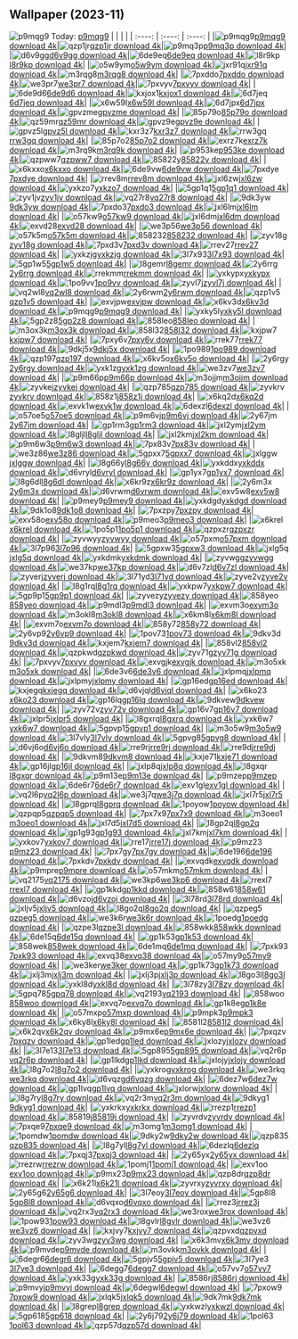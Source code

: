 ## Wallpaper (2023-11)
![p9mqg9](https://w.wallhaven.cc/full/p9/wallhaven-p9mqg9.jpg) Today: [p9mqg9](https://th.wallhaven.cc/small/p9/p9mqg9.jpg)
|      |      |      |
| :----: | :----: | :----: |
|![p9mqg9](https://th.wallhaven.cc/small/p9/p9mqg9.jpg)[p9mqg9 download 4k](https://wallhaven.cc/w/p9mqg9)|![qzp1jr](https://th.wallhaven.cc/small/qz/qzp1jr.jpg)[qzp1jr download 4k](https://wallhaven.cc/w/qzp1jr)|![p9mq3p](https://th.wallhaven.cc/small/p9/p9mq3p.jpg)[p9mq3p download 4k](https://wallhaven.cc/w/p9mq3p)|
|![d6v9gg](https://th.wallhaven.cc/small/d6/d6v9gg.jpg)[d6v9gg download 4k](https://wallhaven.cc/w/d6v9gg)|![6de9eq](https://th.wallhaven.cc/small/6d/6de9eq.jpg)[6de9eq download 4k](https://wallhaven.cc/w/6de9eq)|![l8r9kp](https://th.wallhaven.cc/small/l8/l8r9kp.jpg)[l8r9kp download 4k](https://wallhaven.cc/w/l8r9kp)|
|![o5w9ym](https://th.wallhaven.cc/small/o5/o5w9ym.jpg)[o5w9ym download 4k](https://wallhaven.cc/w/o5w9ym)|![jxr91q](https://th.wallhaven.cc/small/jx/jxr91q.jpg)[jxr91q download 4k](https://wallhaven.cc/w/jxr91q)|![m3rqg8](https://th.wallhaven.cc/small/m3/m3rqg8.jpg)[m3rqg8 download 4k](https://wallhaven.cc/w/m3rqg8)|
|![7pxddo](https://th.wallhaven.cc/small/7p/7pxddo.jpg)[7pxddo download 4k](https://wallhaven.cc/w/7pxddo)|![we3pr7](https://th.wallhaven.cc/small/we/we3pr7.jpg)[we3pr7 download 4k](https://wallhaven.cc/w/we3pr7)|![7pxvyv](https://th.wallhaven.cc/small/7p/7pxvyv.jpg)[7pxvyv download 4k](https://wallhaven.cc/w/7pxvyv)|
|![6de9d6](https://th.wallhaven.cc/small/6d/6de9d6.jpg)[6de9d6 download 4k](https://wallhaven.cc/w/6de9d6)|![kxjox1](https://th.wallhaven.cc/small/kx/kxjox1.jpg)[kxjox1 download 4k](https://wallhaven.cc/w/kxjox1)|![6d7jeq](https://th.wallhaven.cc/small/6d/6d7jeq.jpg)[6d7jeq download 4k](https://wallhaven.cc/w/6d7jeq)|
|![x6w59l](https://th.wallhaven.cc/small/x6/x6w59l.jpg)[x6w59l download 4k](https://wallhaven.cc/w/x6w59l)|![6d7jpx](https://th.wallhaven.cc/small/6d/6d7jpx.jpg)[6d7jpx download 4k](https://wallhaven.cc/w/6d7jpx)|![gpvzme](https://th.wallhaven.cc/small/gp/gpvzme.jpg)[gpvzme download 4k](https://wallhaven.cc/w/gpvzme)|
|![85p79o](https://th.wallhaven.cc/small/85/85p79o.jpg)[85p79o download 4k](https://wallhaven.cc/w/85p79o)|![qz59mr](https://th.wallhaven.cc/small/qz/qz59mr.jpg)[qz59mr download 4k](https://wallhaven.cc/w/qz59mr)|![gpvz9e](https://th.wallhaven.cc/small/gp/gpvz9e.jpg)[gpvz9e download 4k](https://wallhaven.cc/w/gpvz9e)|
|![gpvz5l](https://th.wallhaven.cc/small/gp/gpvz5l.jpg)[gpvz5l download 4k](https://wallhaven.cc/w/gpvz5l)|![kxr3z7](https://th.wallhaven.cc/small/kx/kxr3z7.jpg)[kxr3z7 download 4k](https://wallhaven.cc/w/kxr3z7)|![rrw3gq](https://th.wallhaven.cc/small/rr/rrw3gq.jpg)[rrw3gq download 4k](https://wallhaven.cc/w/rrw3gq)|
|![85p7o2](https://th.wallhaven.cc/small/85/85p7o2.jpg)[85p7o2 download 4k](https://wallhaven.cc/w/85p7o2)|![exrz7k](https://th.wallhaven.cc/small/ex/exrz7k.jpg)[exrz7k download 4k](https://wallhaven.cc/w/exrz7k)|![m3rq9k](https://th.wallhaven.cc/small/m3/m3rq9k.jpg)[m3rq9k download 4k](https://wallhaven.cc/w/m3rq9k)|
|![p953ke](https://th.wallhaven.cc/small/p9/p953ke.jpg)[p953ke download 4k](https://wallhaven.cc/w/p953ke)|![qzpww7](https://th.wallhaven.cc/small/qz/qzpww7.jpg)[qzpww7 download 4k](https://wallhaven.cc/w/qzpww7)|![85822y](https://th.wallhaven.cc/small/85/85822y.jpg)[85822y download 4k](https://wallhaven.cc/w/85822y)|
|![x6kxxo](https://th.wallhaven.cc/small/x6/x6kxxo.jpg)[x6kxxo download 4k](https://wallhaven.cc/w/x6kxxo)|![6de9vw](https://th.wallhaven.cc/small/6d/6de9vw.jpg)[6de9vw download 4k](https://wallhaven.cc/w/6de9vw)|![7pxdye](https://th.wallhaven.cc/small/7p/7pxdye.jpg)[7pxdye download 4k](https://wallhaven.cc/w/7pxdye)|
|![rrev8m](https://th.wallhaven.cc/small/rr/rrev8m.jpg)[rrev8m download 4k](https://wallhaven.cc/w/rrev8m)|![jxl6zw](https://th.wallhaven.cc/small/jx/jxl6zw.jpg)[jxl6zw download 4k](https://wallhaven.cc/w/jxl6zw)|![yxkzo7](https://th.wallhaven.cc/small/yx/yxkzo7.jpg)[yxkzo7 download 4k](https://wallhaven.cc/w/yxkzo7)|
|![5gp1q1](https://th.wallhaven.cc/small/5g/5gp1q1.jpg)[5gp1q1 download 4k](https://wallhaven.cc/w/5gp1q1)|![zyv1jv](https://th.wallhaven.cc/small/zy/zyv1jv.jpg)[zyv1jv download 4k](https://wallhaven.cc/w/zyv1jv)|![vq27r8](https://th.wallhaven.cc/small/vq/vq27r8.jpg)[vq27r8 download 4k](https://wallhaven.cc/w/vq27r8)|
|![9dk3yw](https://th.wallhaven.cc/small/9d/9dk3yw.jpg)[9dk3yw download 4k](https://wallhaven.cc/w/9dk3yw)|![7pxdo3](https://th.wallhaven.cc/small/7p/7pxdo3.jpg)[7pxdo3 download 4k](https://wallhaven.cc/w/7pxdo3)|![jxl6lm](https://th.wallhaven.cc/small/jx/jxl6lm.jpg)[jxl6lm download 4k](https://wallhaven.cc/w/jxl6lm)|
|![o57kw9](https://th.wallhaven.cc/small/o5/o57kw9.jpg)[o57kw9 download 4k](https://wallhaven.cc/w/o57kw9)|![jxl6dm](https://th.wallhaven.cc/small/jx/jxl6dm.jpg)[jxl6dm download 4k](https://wallhaven.cc/w/jxl6dm)|![exvd28](https://th.wallhaven.cc/small/ex/exvd28.jpg)[exvd28 download 4k](https://wallhaven.cc/w/exvd28)|
|![we3p56](https://th.wallhaven.cc/small/we/we3p56.jpg)[we3p56 download 4k](https://wallhaven.cc/w/we3p56)|![o57k5m](https://th.wallhaven.cc/small/o5/o57k5m.jpg)[o57k5m download 4k](https://wallhaven.cc/w/o57k5m)|![858232](https://th.wallhaven.cc/small/85/858232.jpg)[858232 download 4k](https://wallhaven.cc/w/858232)|
|![zyv18g](https://th.wallhaven.cc/small/zy/zyv18g.jpg)[zyv18g download 4k](https://wallhaven.cc/w/zyv18g)|![7pxd3v](https://th.wallhaven.cc/small/7p/7pxd3v.jpg)[7pxd3v download 4k](https://wallhaven.cc/w/7pxd3v)|![rrev27](https://th.wallhaven.cc/small/rr/rrev27.jpg)[rrev27 download 4k](https://wallhaven.cc/w/rrev27)|
|![yxkzjg](https://th.wallhaven.cc/small/yx/yxkzjg.jpg)[yxkzjg download 4k](https://wallhaven.cc/w/yxkzjg)|![3l7x93](https://th.wallhaven.cc/small/3l/3l7x93.jpg)[3l7x93 download 4k](https://wallhaven.cc/w/3l7x93)|![5gp1w5](https://th.wallhaven.cc/small/5g/5gp1w5.jpg)[5gp1w5 download 4k](https://wallhaven.cc/w/5gp1w5)|
|![l8gemr](https://th.wallhaven.cc/small/l8/l8gemr.jpg)[l8gemr download 4k](https://wallhaven.cc/w/l8gemr)|![2y6rrg](https://th.wallhaven.cc/small/2y/2y6rrg.jpg)[2y6rrg download 4k](https://wallhaven.cc/w/2y6rrg)|![rrekmm](https://th.wallhaven.cc/small/rr/rrekmm.jpg)[rrekmm download 4k](https://wallhaven.cc/w/rrekmm)|
|![yxkypx](https://th.wallhaven.cc/small/yx/yxkypx.jpg)[yxkypx download 4k](https://wallhaven.cc/w/yxkypx)|![1po9vv](https://th.wallhaven.cc/small/1p/1po9vv.jpg)[1po9vv download 4k](https://wallhaven.cc/w/1po9vv)|![zyvl7j](https://th.wallhaven.cc/small/zy/zyvl7j.jpg)[zyvl7j download 4k](https://wallhaven.cc/w/zyvl7j)|
|![vq2wl8](https://th.wallhaven.cc/small/vq/vq2wl8.jpg)[vq2wl8 download 4k](https://wallhaven.cc/w/vq2wl8)|![2y6rwm](https://th.wallhaven.cc/small/2y/2y6rwm.jpg)[2y6rwm download 4k](https://wallhaven.cc/w/2y6rwm)|![qzp1v5](https://th.wallhaven.cc/small/qz/qzp1v5.jpg)[qzp1v5 download 4k](https://wallhaven.cc/w/qzp1v5)|
|![exvjpw](https://th.wallhaven.cc/small/ex/exvjpw.jpg)[exvjpw download 4k](https://wallhaven.cc/w/exvjpw)|![x6kv3d](https://th.wallhaven.cc/small/x6/x6kv3d.jpg)[x6kv3d download 4k](https://wallhaven.cc/w/x6kv3d)|![p9mqg9](https://th.wallhaven.cc/small/p9/p9mqg9.jpg)[p9mqg9 download 4k](https://wallhaven.cc/w/p9mqg9)|
|![yxky5l](https://th.wallhaven.cc/small/yx/yxky5l.jpg)[yxky5l download 4k](https://wallhaven.cc/w/yxky5l)|![5gp2z8](https://th.wallhaven.cc/small/5g/5gp2z8.jpg)[5gp2z8 download 4k](https://wallhaven.cc/w/5gp2z8)|![858leo](https://th.wallhaven.cc/small/85/858leo.jpg)[858leo download 4k](https://wallhaven.cc/w/858leo)|
|![m3ox3k](https://th.wallhaven.cc/small/m3/m3ox3k.jpg)[m3ox3k download 4k](https://wallhaven.cc/w/m3ox3k)|![858l32](https://th.wallhaven.cc/small/85/858l32.jpg)[858l32 download 4k](https://wallhaven.cc/w/858l32)|![kxjpw7](https://th.wallhaven.cc/small/kx/kxjpw7.jpg)[kxjpw7 download 4k](https://wallhaven.cc/w/kxjpw7)|
|![7pxy6v](https://th.wallhaven.cc/small/7p/7pxy6v.jpg)[7pxy6v download 4k](https://wallhaven.cc/w/7pxy6v)|![rrek77](https://th.wallhaven.cc/small/rr/rrek77.jpg)[rrek77 download 4k](https://wallhaven.cc/w/rrek77)|![9dkj5x](https://th.wallhaven.cc/small/9d/9dkj5x.jpg)[9dkj5x download 4k](https://wallhaven.cc/w/9dkj5x)|
|![1po989](https://th.wallhaven.cc/small/1p/1po989.jpg)[1po989 download 4k](https://wallhaven.cc/w/1po989)|![qzp197](https://th.wallhaven.cc/small/qz/qzp197.jpg)[qzp197 download 4k](https://wallhaven.cc/w/qzp197)|![x6kv5o](https://th.wallhaven.cc/small/x6/x6kv5o.jpg)[x6kv5o download 4k](https://wallhaven.cc/w/x6kv5o)|
|![2y6rgy](https://th.wallhaven.cc/small/2y/2y6rgy.jpg)[2y6rgy download 4k](https://wallhaven.cc/w/2y6rgy)|![yxk1zg](https://th.wallhaven.cc/small/yx/yxk1zg.jpg)[yxk1zg download 4k](https://wallhaven.cc/w/yxk1zg)|![we3zv7](https://th.wallhaven.cc/small/we/we3zv7.jpg)[we3zv7 download 4k](https://wallhaven.cc/w/we3zv7)|
|![p9m66p](https://th.wallhaven.cc/small/p9/p9m66p.jpg)[p9m66p download 4k](https://wallhaven.cc/w/p9m66p)|![m3ojjm](https://th.wallhaven.cc/small/m3/m3ojjm.jpg)[m3ojjm download 4k](https://wallhaven.cc/w/m3ojjm)|![zyvkej](https://th.wallhaven.cc/small/zy/zyvkej.jpg)[zyvkej download 4k](https://wallhaven.cc/w/zyvkej)|
|![qzp785](https://th.wallhaven.cc/small/qz/qzp785.jpg)[qzp785 download 4k](https://wallhaven.cc/w/qzp785)|![zyvkrv](https://th.wallhaven.cc/small/zy/zyvkrv.jpg)[zyvkrv download 4k](https://wallhaven.cc/w/zyvkrv)|![858z1j](https://th.wallhaven.cc/small/85/858z1j.jpg)[858z1j download 4k](https://wallhaven.cc/w/858z1j)|
|![x6kq2d](https://th.wallhaven.cc/small/x6/x6kq2d.jpg)[x6kq2d download 4k](https://wallhaven.cc/w/x6kq2d)|![exvk1w](https://th.wallhaven.cc/small/ex/exvk1w.jpg)[exvk1w download 4k](https://wallhaven.cc/w/exvk1w)|![6dexzl](https://th.wallhaven.cc/small/6d/6dexzl.jpg)[6dexzl download 4k](https://wallhaven.cc/w/6dexzl)|
|![o57oe5](https://th.wallhaven.cc/small/o5/o57oe5.jpg)[o57oe5 download 4k](https://wallhaven.cc/w/o57oe5)|![p9m6vj](https://th.wallhaven.cc/small/p9/p9m6vj.jpg)[p9m6vj download 4k](https://wallhaven.cc/w/p9m6vj)|![2y67jm](https://th.wallhaven.cc/small/2y/2y67jm.jpg)[2y67jm download 4k](https://wallhaven.cc/w/2y67jm)|
|![gp1rm3](https://th.wallhaven.cc/small/gp/gp1rm3.jpg)[gp1rm3 download 4k](https://wallhaven.cc/w/gp1rm3)|![jxl2ym](https://th.wallhaven.cc/small/jx/jxl2ym.jpg)[jxl2ym download 4k](https://wallhaven.cc/w/jxl2ym)|![l8gljl](https://th.wallhaven.cc/small/l8/l8gljl.jpg)[l8gljl download 4k](https://wallhaven.cc/w/l8gljl)|
|![jxl2km](https://th.wallhaven.cc/small/jx/jxl2km.jpg)[jxl2km download 4k](https://wallhaven.cc/w/jxl2km)|![p9m6w3](https://th.wallhaven.cc/small/p9/p9m6w3.jpg)[p9m6w3 download 4k](https://wallhaven.cc/w/p9m6w3)|![7px83v](https://th.wallhaven.cc/small/7p/7px83v.jpg)[7px83v download 4k](https://wallhaven.cc/w/7px83v)|
|![we3z86](https://th.wallhaven.cc/small/we/we3z86.jpg)[we3z86 download 4k](https://wallhaven.cc/w/we3z86)|![5gpxx7](https://th.wallhaven.cc/small/5g/5gpxx7.jpg)[5gpxx7 download 4k](https://wallhaven.cc/w/5gpxx7)|![jxlggw](https://th.wallhaven.cc/small/jx/jxlggw.jpg)[jxlggw download 4k](https://wallhaven.cc/w/jxlggw)|
|![l8g66y](https://th.wallhaven.cc/small/l8/l8g66y.jpg)[l8g66y download 4k](https://wallhaven.cc/w/l8g66y)|![yxkddx](https://th.wallhaven.cc/small/yx/yxkddx.jpg)[yxkddx download 4k](https://wallhaven.cc/w/yxkddx)|![d6vryl](https://th.wallhaven.cc/small/d6/d6vryl.jpg)[d6vryl download 4k](https://wallhaven.cc/w/d6vryl)|
|![gp1yx7](https://th.wallhaven.cc/small/gp/gp1yx7.jpg)[gp1yx7 download 4k](https://wallhaven.cc/w/gp1yx7)|![l8g6dl](https://th.wallhaven.cc/small/l8/l8g6dl.jpg)[l8g6dl download 4k](https://wallhaven.cc/w/l8g6dl)|![x6kr9z](https://th.wallhaven.cc/small/x6/x6kr9z.jpg)[x6kr9z download 4k](https://wallhaven.cc/w/x6kr9z)|
|![2y6m3x](https://th.wallhaven.cc/small/2y/2y6m3x.jpg)[2y6m3x download 4k](https://wallhaven.cc/w/2y6m3x)|![d6vrwm](https://th.wallhaven.cc/small/d6/d6vrwm.jpg)[d6vrwm download 4k](https://wallhaven.cc/w/d6vrwm)|![exv5w8](https://th.wallhaven.cc/small/ex/exv5w8.jpg)[exv5w8 download 4k](https://wallhaven.cc/w/exv5w8)|
|![p9mey9](https://th.wallhaven.cc/small/p9/p9mey9.jpg)[p9mey9 download 4k](https://wallhaven.cc/w/p9mey9)|![yxkdgd](https://th.wallhaven.cc/small/yx/yxkdgd.jpg)[yxkdgd download 4k](https://wallhaven.cc/w/yxkdgd)|![9dk1o8](https://th.wallhaven.cc/small/9d/9dk1o8.jpg)[9dk1o8 download 4k](https://wallhaven.cc/w/9dk1o8)|
|![7pxzpy](https://th.wallhaven.cc/small/7p/7pxzpy.jpg)[7pxzpy download 4k](https://wallhaven.cc/w/7pxzpy)|![exv58o](https://th.wallhaven.cc/small/ex/exv58o.jpg)[exv58o download 4k](https://wallhaven.cc/w/exv58o)|![p9meo3](https://th.wallhaven.cc/small/p9/p9meo3.jpg)[p9meo3 download 4k](https://wallhaven.cc/w/p9meo3)|
|![x6krel](https://th.wallhaven.cc/small/x6/x6krel.jpg)[x6krel download 4k](https://wallhaven.cc/w/x6krel)|![1po5p1](https://th.wallhaven.cc/small/1p/1po5p1.jpg)[1po5p1 download 4k](https://wallhaven.cc/w/1po5p1)|![qzpxzr](https://th.wallhaven.cc/small/qz/qzpxzr.jpg)[qzpxzr download 4k](https://wallhaven.cc/w/qzpxzr)|
|![zyvwyy](https://th.wallhaven.cc/small/zy/zyvwyy.jpg)[zyvwyy download 4k](https://wallhaven.cc/w/zyvwyy)|![o57pxm](https://th.wallhaven.cc/small/o5/o57pxm.jpg)[o57pxm download 4k](https://wallhaven.cc/w/o57pxm)|![3l7p96](https://th.wallhaven.cc/small/3l/3l7p96.jpg)[3l7p96 download 4k](https://wallhaven.cc/w/3l7p96)|
|![5gpxw3](https://th.wallhaven.cc/small/5g/5gpxw3.jpg)[5gpxw3 download 4k](https://wallhaven.cc/w/5gpxw3)|![jxlg5q](https://th.wallhaven.cc/small/jx/jxlg5q.jpg)[jxlg5q download 4k](https://wallhaven.cc/w/jxlg5q)|![yxkdmk](https://th.wallhaven.cc/small/yx/yxkdmk.jpg)[yxkdmk download 4k](https://wallhaven.cc/w/yxkdmk)|
|![zyvwgg](https://th.wallhaven.cc/small/zy/zyvwgg.jpg)[zyvwgg download 4k](https://wallhaven.cc/w/zyvwgg)|![we37kp](https://th.wallhaven.cc/small/we/we37kp.jpg)[we37kp download 4k](https://wallhaven.cc/w/we37kp)|![d6v7zl](https://th.wallhaven.cc/small/d6/d6v7zl.jpg)[d6v7zl download 4k](https://wallhaven.cc/w/d6v7zl)|
|![zyverj](https://th.wallhaven.cc/small/zy/zyverj.jpg)[zyverj download 4k](https://wallhaven.cc/w/zyverj)|![3l71yd](https://th.wallhaven.cc/small/3l/3l71yd.jpg)[3l71yd download 4k](https://wallhaven.cc/w/3l71yd)|![zyve2v](https://th.wallhaven.cc/small/zy/zyve2v.jpg)[zyve2v download 4k](https://wallhaven.cc/w/zyve2v)|
|![l8g1rq](https://th.wallhaven.cc/small/l8/l8g1rq.jpg)[l8g1rq download 4k](https://wallhaven.cc/w/l8g1rq)|![yxkpw7](https://th.wallhaven.cc/small/yx/yxkpw7.jpg)[yxkpw7 download 4k](https://wallhaven.cc/w/yxkpw7)|![5gp9p1](https://th.wallhaven.cc/small/5g/5gp9p1.jpg)[5gp9p1 download 4k](https://wallhaven.cc/w/5gp9p1)|
|![zyvezy](https://th.wallhaven.cc/small/zy/zyvezy.jpg)[zyvezy download 4k](https://wallhaven.cc/w/zyvezy)|![858yeo](https://th.wallhaven.cc/small/85/858yeo.jpg)[858yeo download 4k](https://wallhaven.cc/w/858yeo)|![p9mdl3](https://th.wallhaven.cc/small/p9/p9mdl3.jpg)[p9mdl3 download 4k](https://wallhaven.cc/w/p9mdl3)|
|![exvm3o](https://th.wallhaven.cc/small/ex/exvm3o.jpg)[exvm3o download 4k](https://wallhaven.cc/w/exvm3o)|![m3okl8](https://th.wallhaven.cc/small/m3/m3okl8.jpg)[m3okl8 download 4k](https://wallhaven.cc/w/m3okl8)|![x6km8l](https://th.wallhaven.cc/small/x6/x6km8l.jpg)[x6km8l download 4k](https://wallhaven.cc/w/x6km8l)|
|![exvm7o](https://th.wallhaven.cc/small/ex/exvm7o.jpg)[exvm7o download 4k](https://wallhaven.cc/w/exvm7o)|![858y72](https://th.wallhaven.cc/small/85/858y72.jpg)[858y72 download 4k](https://wallhaven.cc/w/858y72)|![2y6vp9](https://th.wallhaven.cc/small/2y/2y6vp9.jpg)[2y6vp9 download 4k](https://wallhaven.cc/w/2y6vp9)|
|![1pov73](https://th.wallhaven.cc/small/1p/1pov73.jpg)[1pov73 download 4k](https://wallhaven.cc/w/1pov73)|![9dkv3d](https://th.wallhaven.cc/small/9d/9dkv3d.jpg)[9dkv3d download 4k](https://wallhaven.cc/w/9dkv3d)|![kxjem7](https://th.wallhaven.cc/small/kx/kxjem7.jpg)[kxjem7 download 4k](https://wallhaven.cc/w/kxjem7)|
|![858vl2](https://th.wallhaven.cc/small/85/858vl2.jpg)[858vl2 download 4k](https://wallhaven.cc/w/858vl2)|![qzpkwd](https://th.wallhaven.cc/small/qz/qzpkwd.jpg)[qzpkwd download 4k](https://wallhaven.cc/w/qzpkwd)|![zyv71g](https://th.wallhaven.cc/small/zy/zyv71g.jpg)[zyv71g download 4k](https://wallhaven.cc/w/zyv71g)|
|![7pxvyv](https://th.wallhaven.cc/small/7p/7pxvyv.jpg)[7pxvyv download 4k](https://wallhaven.cc/w/7pxvyv)|![exvgjk](https://th.wallhaven.cc/small/ex/exvgjk.jpg)[exvgjk download 4k](https://wallhaven.cc/w/exvgjk)|![m3o5xk](https://th.wallhaven.cc/small/m3/m3o5xk.jpg)[m3o5xk download 4k](https://wallhaven.cc/w/m3o5xk)|
|![6de3v6](https://th.wallhaven.cc/small/6d/6de3v6.jpg)[6de3v6 download 4k](https://wallhaven.cc/w/6de3v6)|![jxlpmq](https://th.wallhaven.cc/small/jx/jxlpmq.jpg)[jxlpmq download 4k](https://wallhaven.cc/w/jxlpmq)|![jxlpmy](https://th.wallhaven.cc/small/jx/jxlpmy.jpg)[jxlpmy download 4k](https://wallhaven.cc/w/jxlpmy)|
|![gp16ed](https://th.wallhaven.cc/small/gp/gp16ed.jpg)[gp16ed download 4k](https://wallhaven.cc/w/gp16ed)|![kxjegq](https://th.wallhaven.cc/small/kx/kxjegq.jpg)[kxjegq download 4k](https://wallhaven.cc/w/kxjegq)|![d6vjql](https://th.wallhaven.cc/small/d6/d6vjql.jpg)[d6vjql download 4k](https://wallhaven.cc/w/d6vjql)|
|![x6ko23](https://th.wallhaven.cc/small/x6/x6ko23.jpg)[x6ko23 download 4k](https://wallhaven.cc/w/x6ko23)|![gp16lq](https://th.wallhaven.cc/small/gp/gp16lq.jpg)[gp16lq download 4k](https://wallhaven.cc/w/gp16lq)|![9dkvew](https://th.wallhaven.cc/small/9d/9dkvew.jpg)[9dkvew download 4k](https://wallhaven.cc/w/9dkvew)|
|![zyv72v](https://th.wallhaven.cc/small/zy/zyv72v.jpg)[zyv72v download 4k](https://wallhaven.cc/w/zyv72v)|![gp16v7](https://th.wallhaven.cc/small/gp/gp16v7.jpg)[gp16v7 download 4k](https://wallhaven.cc/w/gp16v7)|![jxlpr5](https://th.wallhaven.cc/small/jx/jxlpr5.jpg)[jxlpr5 download 4k](https://wallhaven.cc/w/jxlpr5)|
|![l8gxrq](https://th.wallhaven.cc/small/l8/l8gxrq.jpg)[l8gxrq download 4k](https://wallhaven.cc/w/l8gxrq)|![yxk6w7](https://th.wallhaven.cc/small/yx/yxk6w7.jpg)[yxk6w7 download 4k](https://wallhaven.cc/w/yxk6w7)|![5gpvp1](https://th.wallhaven.cc/small/5g/5gpvp1.jpg)[5gpvp1 download 4k](https://wallhaven.cc/w/5gpvp1)|
|![m3o5w9](https://th.wallhaven.cc/small/m3/m3o5w9.jpg)[m3o5w9 download 4k](https://wallhaven.cc/w/m3o5w9)|![3l7vly](https://th.wallhaven.cc/small/3l/3l7vly.jpg)[3l7vly download 4k](https://wallhaven.cc/w/3l7vly)|![5gpvg8](https://th.wallhaven.cc/small/5g/5gpvg8.jpg)[5gpvg8 download 4k](https://wallhaven.cc/w/5gpvg8)|
|![d6vj6o](https://th.wallhaven.cc/small/d6/d6vj6o.jpg)[d6vj6o download 4k](https://wallhaven.cc/w/d6vj6o)|![rre9rj](https://th.wallhaven.cc/small/rr/rre9rj.jpg)[rre9rj download 4k](https://wallhaven.cc/w/rre9rj)|![rre9dj](https://th.wallhaven.cc/small/rr/rre9dj.jpg)[rre9dj download 4k](https://wallhaven.cc/w/rre9dj)|
|![9dkvm8](https://th.wallhaven.cc/small/9d/9dkvm8.jpg)[9dkvm8 download 4k](https://wallhaven.cc/w/9dkvm8)|![kxje71](https://th.wallhaven.cc/small/kx/kxje71.jpg)[kxje71 download 4k](https://wallhaven.cc/w/kxje71)|![gp16jl](https://th.wallhaven.cc/small/gp/gp16jl.jpg)[gp16jl download 4k](https://wallhaven.cc/w/gp16jl)|
|![jxlp8q](https://th.wallhaven.cc/small/jx/jxlp8q.jpg)[jxlp8q download 4k](https://wallhaven.cc/w/jxlp8q)|![l8gxqr](https://th.wallhaven.cc/small/l8/l8gxqr.jpg)[l8gxqr download 4k](https://wallhaven.cc/w/l8gxqr)|![p9m13e](https://th.wallhaven.cc/small/p9/p9m13e.jpg)[p9m13e download 4k](https://wallhaven.cc/w/p9m13e)|
|![p9mzep](https://th.wallhaven.cc/small/p9/p9mzep.jpg)[p9mzep download 4k](https://wallhaven.cc/w/p9mzep)|![6de6r7](https://th.wallhaven.cc/small/6d/6de6r7.jpg)[6de6r7 download 4k](https://wallhaven.cc/w/6de6r7)|![exv1gl](https://th.wallhaven.cc/small/ex/exv1gl.jpg)[exv1gl download 4k](https://wallhaven.cc/w/exv1gl)|
|![vq2l6p](https://th.wallhaven.cc/small/vq/vq2l6p.jpg)[vq2l6p download 4k](https://wallhaven.cc/w/vq2l6p)|![we3j7q](https://th.wallhaven.cc/small/we/we3j7q.jpg)[we3j7q download 4k](https://wallhaven.cc/w/we3j7q)|![jxl7r5](https://th.wallhaven.cc/small/jx/jxl7r5.jpg)[jxl7r5 download 4k](https://wallhaven.cc/w/jxl7r5)|
|![l8gprq](https://th.wallhaven.cc/small/l8/l8gprq.jpg)[l8gprq download 4k](https://wallhaven.cc/w/l8gprq)|![1poyow](https://th.wallhaven.cc/small/1p/1poyow.jpg)[1poyow download 4k](https://wallhaven.cc/w/1poyow)|![qzpqp5](https://th.wallhaven.cc/small/qz/qzpqp5.jpg)[qzpqp5 download 4k](https://wallhaven.cc/w/qzpqp5)|
|![7px7x9](https://th.wallhaven.cc/small/7p/7px7x9.jpg)[7px7x9 download 4k](https://wallhaven.cc/w/7px7x9)|![m3oeo1](https://th.wallhaven.cc/small/m3/m3oeo1.jpg)[m3oeo1 download 4k](https://wallhaven.cc/w/m3oeo1)|![jxl7d5](https://th.wallhaven.cc/small/jx/jxl7d5.jpg)[jxl7d5 download 4k](https://wallhaven.cc/w/jxl7d5)|
|![l8gp2q](https://th.wallhaven.cc/small/l8/l8gp2q.jpg)[l8gp2q download 4k](https://wallhaven.cc/w/l8gp2q)|![gp1g93](https://th.wallhaven.cc/small/gp/gp1g93.jpg)[gp1g93 download 4k](https://wallhaven.cc/w/gp1g93)|![jxl7km](https://th.wallhaven.cc/small/jx/jxl7km.jpg)[jxl7km download 4k](https://wallhaven.cc/w/jxl7km)|
|![yxkov7](https://th.wallhaven.cc/small/yx/yxkov7.jpg)[yxkov7 download 4k](https://wallhaven.cc/w/yxkov7)|![rre17j](https://th.wallhaven.cc/small/rr/rre17j.jpg)[rre17j download 4k](https://wallhaven.cc/w/rre17j)|![p9mz23](https://th.wallhaven.cc/small/p9/p9mz23.jpg)[p9mz23 download 4k](https://wallhaven.cc/w/p9mz23)|
|![7px7gy](https://th.wallhaven.cc/small/7p/7px7gy.jpg)[7px7gy download 4k](https://wallhaven.cc/w/7px7gy)|![6de196](https://th.wallhaven.cc/small/6d/6de196.jpg)[6de196 download 4k](https://wallhaven.cc/w/6de196)|![7pxkdv](https://th.wallhaven.cc/small/7p/7pxkdv.jpg)[7pxkdv download 4k](https://wallhaven.cc/w/7pxkdv)|
|![exvqdk](https://th.wallhaven.cc/small/ex/exvqdk.jpg)[exvqdk download 4k](https://wallhaven.cc/w/exvqdk)|![p9mpre](https://th.wallhaven.cc/small/p9/p9mpre.jpg)[p9mpre download 4k](https://wallhaven.cc/w/p9mpre)|![o57mkm](https://th.wallhaven.cc/small/o5/o57mkm.jpg)[o57mkm download 4k](https://wallhaven.cc/w/o57mkm)|
|![vq2175](https://th.wallhaven.cc/small/vq/vq2175.jpg)[vq2175 download 4k](https://wallhaven.cc/w/vq2175)|![we3kp6](https://th.wallhaven.cc/small/we/we3kp6.jpg)[we3kp6 download 4k](https://wallhaven.cc/w/we3kp6)|![rrexl7](https://th.wallhaven.cc/small/rr/rrexl7.jpg)[rrexl7 download 4k](https://wallhaven.cc/w/rrexl7)|
|![gp1kkd](https://th.wallhaven.cc/small/gp/gp1kkd.jpg)[gp1kkd download 4k](https://wallhaven.cc/w/gp1kkd)|![858w61](https://th.wallhaven.cc/small/85/858w61.jpg)[858w61 download 4k](https://wallhaven.cc/w/858w61)|![d6vzoj](https://th.wallhaven.cc/small/d6/d6vzoj.jpg)[d6vzoj download 4k](https://wallhaven.cc/w/d6vzoj)|
|![3l78rd](https://th.wallhaven.cc/small/3l/3l78rd.jpg)[3l78rd download 4k](https://wallhaven.cc/w/3l78rd)|![jxljv5](https://th.wallhaven.cc/small/jx/jxljv5.jpg)[jxljv5 download 4k](https://wallhaven.cc/w/jxljv5)|![l8go2q](https://th.wallhaven.cc/small/l8/l8go2q.jpg)[l8go2q download 4k](https://wallhaven.cc/w/l8go2q)|
|![qzpeg5](https://th.wallhaven.cc/small/qz/qzpeg5.jpg)[qzpeg5 download 4k](https://wallhaven.cc/w/qzpeg5)|![we3k6r](https://th.wallhaven.cc/small/we/we3k6r.jpg)[we3k6r download 4k](https://wallhaven.cc/w/we3k6r)|![1poedg](https://th.wallhaven.cc/small/1p/1poedg.jpg)[1poedg download 4k](https://wallhaven.cc/w/1poedg)|
|![qzpe3l](https://th.wallhaven.cc/small/qz/qzpe3l.jpg)[qzpe3l download 4k](https://wallhaven.cc/w/qzpe3l)|![858wkk](https://th.wallhaven.cc/small/85/858wkk.jpg)[858wkk download 4k](https://wallhaven.cc/w/858wkk)|![6de15q](https://th.wallhaven.cc/small/6d/6de15q.jpg)[6de15q download 4k](https://wallhaven.cc/w/6de15q)|
|![gp1k53](https://th.wallhaven.cc/small/gp/gp1k53.jpg)[gp1k53 download 4k](https://wallhaven.cc/w/gp1k53)|![858wek](https://th.wallhaven.cc/small/85/858wek.jpg)[858wek download 4k](https://wallhaven.cc/w/858wek)|![6de1mq](https://th.wallhaven.cc/small/6d/6de1mq.jpg)[6de1mq download 4k](https://wallhaven.cc/w/6de1mq)|
|![7pxk93](https://th.wallhaven.cc/small/7p/7pxk93.jpg)[7pxk93 download 4k](https://wallhaven.cc/w/7pxk93)|![exvq38](https://th.wallhaven.cc/small/ex/exvq38.jpg)[exvq38 download 4k](https://wallhaven.cc/w/exvq38)|![o57my9](https://th.wallhaven.cc/small/o5/o57my9.jpg)[o57my9 download 4k](https://wallhaven.cc/w/o57my9)|
|![we3ker](https://th.wallhaven.cc/small/we/we3ker.jpg)[we3ker download 4k](https://wallhaven.cc/w/we3ker)|![gp1k73](https://th.wallhaven.cc/small/gp/gp1k73.jpg)[gp1k73 download 4k](https://wallhaven.cc/w/gp1k73)|![jxlj3m](https://th.wallhaven.cc/small/jx/jxlj3m.jpg)[jxlj3m download 4k](https://wallhaven.cc/w/jxlj3m)|
|![jxlj3p](https://th.wallhaven.cc/small/jx/jxlj3p.jpg)[jxlj3p download 4k](https://wallhaven.cc/w/jxlj3p)|![l8go3l](https://th.wallhaven.cc/small/l8/l8go3l.jpg)[l8go3l download 4k](https://wallhaven.cc/w/l8go3l)|![yxkl8d](https://th.wallhaven.cc/small/yx/yxkl8d.jpg)[yxkl8d download 4k](https://wallhaven.cc/w/yxkl8d)|
|![3l78zy](https://th.wallhaven.cc/small/3l/3l78zy.jpg)[3l78zy download 4k](https://wallhaven.cc/w/3l78zy)|![5gpq78](https://th.wallhaven.cc/small/5g/5gpq78.jpg)[5gpq78 download 4k](https://wallhaven.cc/w/5gpq78)|![vq2193](https://th.wallhaven.cc/small/vq/vq2193.jpg)[vq2193 download 4k](https://wallhaven.cc/w/vq2193)|
|![858woo](https://th.wallhaven.cc/small/85/858woo.jpg)[858woo download 4k](https://wallhaven.cc/w/858woo)|![exvq7o](https://th.wallhaven.cc/small/ex/exvq7o.jpg)[exvq7o download 4k](https://wallhaven.cc/w/exvq7o)|![gp1k8e](https://th.wallhaven.cc/small/gp/gp1k8e.jpg)[gp1k8e download 4k](https://wallhaven.cc/w/gp1k8e)|
|![o57mxp](https://th.wallhaven.cc/small/o5/o57mxp.jpg)[o57mxp download 4k](https://wallhaven.cc/w/o57mxp)|![p9mpk3](https://th.wallhaven.cc/small/p9/p9mpk3.jpg)[p9mpk3 download 4k](https://wallhaven.cc/w/p9mpk3)|![x6ky8l](https://th.wallhaven.cc/small/x6/x6ky8l.jpg)[x6ky8l download 4k](https://wallhaven.cc/w/x6ky8l)|
|![8581l2](https://th.wallhaven.cc/small/85/8581l2.jpg)[8581l2 download 4k](https://wallhaven.cc/w/8581l2)|![x6k2qv](https://th.wallhaven.cc/small/x6/x6k2qv.jpg)[x6k2qv download 4k](https://wallhaven.cc/w/x6k2qv)|![p9mx6e](https://th.wallhaven.cc/small/p9/p9mx6e.jpg)[p9mx6e download 4k](https://wallhaven.cc/w/p9mx6e)|
|![7pxqzv](https://th.wallhaven.cc/small/7p/7pxqzv.jpg)[7pxqzv download 4k](https://wallhaven.cc/w/7pxqzv)|![gp1led](https://th.wallhaven.cc/small/gp/gp1led.jpg)[gp1led download 4k](https://wallhaven.cc/w/gp1led)|![jxlozy](https://th.wallhaven.cc/small/jx/jxlozy.jpg)[jxlozy download 4k](https://wallhaven.cc/w/jxlozy)|
|![3l7e13](https://th.wallhaven.cc/small/3l/3l7e13.jpg)[3l7e13 download 4k](https://wallhaven.cc/w/3l7e13)|![5gp895](https://th.wallhaven.cc/small/5g/5gp895.jpg)[5gp895 download 4k](https://wallhaven.cc/w/5gp895)|![vq2r6p](https://th.wallhaven.cc/small/vq/vq2r6p.jpg)[vq2r6p download 4k](https://wallhaven.cc/w/vq2r6p)|
|![gp1lkd](https://th.wallhaven.cc/small/gp/gp1lkd.jpg)[gp1lkd download 4k](https://wallhaven.cc/w/gp1lkd)|![jxlojy](https://th.wallhaven.cc/small/jx/jxlojy.jpg)[jxlojy download 4k](https://wallhaven.cc/w/jxlojy)|![l8g7o2](https://th.wallhaven.cc/small/l8/l8g7o2.jpg)[l8g7o2 download 4k](https://wallhaven.cc/w/l8g7o2)|
|![yxkrog](https://th.wallhaven.cc/small/yx/yxkrog.jpg)[yxkrog download 4k](https://wallhaven.cc/w/yxkrog)|![we3rkq](https://th.wallhaven.cc/small/we/we3rkq.jpg)[we3rkq download 4k](https://wallhaven.cc/w/we3rkq)|![d6vqzg](https://th.wallhaven.cc/small/d6/d6vqzg.jpg)[d6vqzg download 4k](https://wallhaven.cc/w/d6vqzg)|
|![6dez7w](https://th.wallhaven.cc/small/6d/6dez7w.jpg)[6dez7w download 4k](https://wallhaven.cc/w/6dez7w)|![gp1lvq](https://th.wallhaven.cc/small/gp/gp1lvq.jpg)[gp1lvq download 4k](https://wallhaven.cc/w/gp1lvq)|![jxlorw](https://th.wallhaven.cc/small/jx/jxlorw.jpg)[jxlorw download 4k](https://wallhaven.cc/w/jxlorw)|
|![l8g7ry](https://th.wallhaven.cc/small/l8/l8g7ry.jpg)[l8g7ry download 4k](https://wallhaven.cc/w/l8g7ry)|![vq2r3m](https://th.wallhaven.cc/small/vq/vq2r3m.jpg)[vq2r3m download 4k](https://wallhaven.cc/w/vq2r3m)|![9dkyg1](https://th.wallhaven.cc/small/9d/9dkyg1.jpg)[9dkyg1 download 4k](https://wallhaven.cc/w/9dkyg1)|
|![yxkrkx](https://th.wallhaven.cc/small/yx/yxkrkx.jpg)[yxkrkx download 4k](https://wallhaven.cc/w/yxkrkx)|![rrezp1](https://th.wallhaven.cc/small/rr/rrezp1.jpg)[rrezp1 download 4k](https://wallhaven.cc/w/rrezp1)|![85819j](https://th.wallhaven.cc/small/85/85819j.jpg)[85819j download 4k](https://wallhaven.cc/w/85819j)|
|![zyvrdv](https://th.wallhaven.cc/small/zy/zyvrdv.jpg)[zyvrdv download 4k](https://wallhaven.cc/w/zyvrdv)|![7pxqe9](https://th.wallhaven.cc/small/7p/7pxqe9.jpg)[7pxqe9 download 4k](https://wallhaven.cc/w/7pxqe9)|![m3omg1](https://th.wallhaven.cc/small/m3/m3omg1.jpg)[m3omg1 download 4k](https://wallhaven.cc/w/m3omg1)|
|![1pomdw](https://th.wallhaven.cc/small/1p/1pomdw.jpg)[1pomdw download 4k](https://wallhaven.cc/w/1pomdw)|![9dky2w](https://th.wallhaven.cc/small/9d/9dky2w.jpg)[9dky2w download 4k](https://wallhaven.cc/w/9dky2w)|![qzp835](https://th.wallhaven.cc/small/qz/qzp835.jpg)[qzp835 download 4k](https://wallhaven.cc/w/qzp835)|
|![l8g7yl](https://th.wallhaven.cc/small/l8/l8g7yl.jpg)[l8g7yl download 4k](https://wallhaven.cc/w/l8g7yl)|![6dezlq](https://th.wallhaven.cc/small/6d/6dezlq.jpg)[6dezlq download 4k](https://wallhaven.cc/w/6dezlq)|![7pxqj3](https://th.wallhaven.cc/small/7p/7pxqj3.jpg)[7pxqj3 download 4k](https://wallhaven.cc/w/7pxqj3)|
|![2y65yx](https://th.wallhaven.cc/small/2y/2y65yx.jpg)[2y65yx download 4k](https://wallhaven.cc/w/2y65yx)|![rrezrw](https://th.wallhaven.cc/small/rr/rrezrw.jpg)[rrezrw download 4k](https://wallhaven.cc/w/rrezrw)|![1pomj1](https://th.wallhaven.cc/small/1p/1pomj1.jpg)[1pomj1 download 4k](https://wallhaven.cc/w/1pomj1)|
|![exv1oo](https://th.wallhaven.cc/small/ex/exv1oo.jpg)[exv1oo download 4k](https://wallhaven.cc/w/exv1oo)|![p9mx23](https://th.wallhaven.cc/small/p9/p9mx23.jpg)[p9mx23 download 4k](https://wallhaven.cc/w/p9mx23)|![qzp8dr](https://th.wallhaven.cc/small/qz/qzp8dr.jpg)[qzp8dr download 4k](https://wallhaven.cc/w/qzp8dr)|
|![x6k21l](https://th.wallhaven.cc/small/x6/x6k21l.jpg)[x6k21l download 4k](https://wallhaven.cc/w/x6k21l)|![zyvrxy](https://th.wallhaven.cc/small/zy/zyvrxy.jpg)[zyvrxy download 4k](https://wallhaven.cc/w/zyvrxy)|![2y65g6](https://th.wallhaven.cc/small/2y/2y65g6.jpg)[2y65g6 download 4k](https://wallhaven.cc/w/2y65g6)|
|![3l7eoy](https://th.wallhaven.cc/small/3l/3l7eoy.jpg)[3l7eoy download 4k](https://wallhaven.cc/w/3l7eoy)|![5gp8l8](https://th.wallhaven.cc/small/5g/5gp8l8.jpg)[5gp8l8 download 4k](https://wallhaven.cc/w/5gp8l8)|![d6vqxo](https://th.wallhaven.cc/small/d6/d6vqxo.jpg)[d6vqxo download 4k](https://wallhaven.cc/w/d6vqxo)|
|![rrez3j](https://th.wallhaven.cc/small/rr/rrez3j.jpg)[rrez3j download 4k](https://wallhaven.cc/w/rrez3j)|![vq2rx3](https://th.wallhaven.cc/small/vq/vq2rx3.jpg)[vq2rx3 download 4k](https://wallhaven.cc/w/vq2rx3)|![we3rox](https://th.wallhaven.cc/small/we/we3rox.jpg)[we3rox download 4k](https://wallhaven.cc/w/we3rox)|
|![1pow93](https://th.wallhaven.cc/small/1p/1pow93.jpg)[1pow93 download 4k](https://wallhaven.cc/w/1pow93)|![l8gvlr](https://th.wallhaven.cc/small/l8/l8gvlr.jpg)[l8gvlr download 4k](https://wallhaven.cc/w/l8gvlr)|![we3vz6](https://th.wallhaven.cc/small/we/we3vz6.jpg)[we3vz6 download 4k](https://wallhaven.cc/w/we3vz6)|
|![kxjvy7](https://th.wallhaven.cc/small/kx/kxjvy7.jpg)[kxjvy7 download 4k](https://wallhaven.cc/w/kxjvy7)|![qzpvxd](https://th.wallhaven.cc/small/qz/qzpvxd.jpg)[qzpvxd download 4k](https://wallhaven.cc/w/qzpvxd)|![zyv3wg](https://th.wallhaven.cc/small/zy/zyv3wg.jpg)[zyv3wg download 4k](https://wallhaven.cc/w/zyv3wg)|
|![x6k3mv](https://th.wallhaven.cc/small/x6/x6k3mv.jpg)[x6k3mv download 4k](https://wallhaven.cc/w/x6k3mv)|![p9mvde](https://th.wallhaven.cc/small/p9/p9mvde.jpg)[p9mvde download 4k](https://wallhaven.cc/w/p9mvde)|![m3ovkk](https://th.wallhaven.cc/small/m3/m3ovkk.jpg)[m3ovkk download 4k](https://wallhaven.cc/w/m3ovkk)|
|![6degr6](https://th.wallhaven.cc/small/6d/6degr6.jpg)[6degr6 download 4k](https://wallhaven.cc/w/6degr6)|![5gpjv5](https://th.wallhaven.cc/small/5g/5gpjv5.jpg)[5gpjv5 download 4k](https://wallhaven.cc/w/5gpjv5)|![3l7ye3](https://th.wallhaven.cc/small/3l/3l7ye3.jpg)[3l7ye3 download 4k](https://wallhaven.cc/w/3l7ye3)|
|![6degg7](https://th.wallhaven.cc/small/6d/6degg7.jpg)[6degg7 download 4k](https://wallhaven.cc/w/6degg7)|![o57vv7](https://th.wallhaven.cc/small/o5/o57vv7.jpg)[o57vv7 download 4k](https://wallhaven.cc/w/o57vv7)|![yxk33g](https://th.wallhaven.cc/small/yx/yxk33g.jpg)[yxk33g download 4k](https://wallhaven.cc/w/yxk33g)|
|![8586rj](https://th.wallhaven.cc/small/85/8586rj.jpg)[8586rj download 4k](https://wallhaven.cc/w/8586rj)|![p9mvyj](https://th.wallhaven.cc/small/p9/p9mvyj.jpg)[p9mvyj download 4k](https://wallhaven.cc/w/p9mvyj)|![6degwl](https://th.wallhaven.cc/small/6d/6degwl.jpg)[6degwl download 4k](https://wallhaven.cc/w/6degwl)|
|![7pxow9](https://th.wallhaven.cc/small/7p/7pxow9.jpg)[7pxow9 download 4k](https://wallhaven.cc/w/7pxow9)|![jxlqk5](https://th.wallhaven.cc/small/jx/jxlqk5.jpg)[jxlqk5 download 4k](https://wallhaven.cc/w/jxlqk5)|![9dk7mk](https://th.wallhaven.cc/small/9d/9dk7mk.jpg)[9dk7mk download 4k](https://wallhaven.cc/w/9dk7mk)|
|![l8grep](https://th.wallhaven.cc/small/l8/l8grep.jpg)[l8grep download 4k](https://wallhaven.cc/w/l8grep)|![yxkwzl](https://th.wallhaven.cc/small/yx/yxkwzl.jpg)[yxkwzl download 4k](https://wallhaven.cc/w/yxkwzl)|![5gp618](https://th.wallhaven.cc/small/5g/5gp618.jpg)[5gp618 download 4k](https://wallhaven.cc/w/5gp618)|
|![2y6j79](https://th.wallhaven.cc/small/2y/2y6j79.jpg)[2y6j79 download 4k](https://wallhaven.cc/w/2y6j79)|![1pol63](https://th.wallhaven.cc/small/1p/1pol63.jpg)[1pol63 download 4k](https://wallhaven.cc/w/1pol63)|![qzp57d](https://th.wallhaven.cc/small/qz/qzp57d.jpg)[qzp57d download 4k](https://wallhaven.cc/w/qzp57d)|
